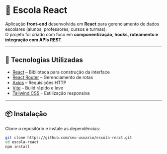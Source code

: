 # 📘 Escola React

Aplicação **front-end** desenvolvida em **React** para gerenciamento de dados escolares (alunos, professores, cursos e turmas).  
O projeto foi criado com foco em **componentização, hooks, roteamento e integração com APIs REST**.

---

## 🚀 Tecnologias Utilizadas

- [React](https://react.dev/) – Biblioteca para construção da interface  
- [React Router](https://reactrouter.com/) – Gerenciamento de rotas  
- [Axios](https://axios-http.com/) – Requisições HTTP  
- [Vite](https://vitejs.dev/) – Build rápido e leve  
- [Tailwind CSS](https://tailwindcss.com/) – Estilização responsiva  

---

## 📦 Instalação

Clone o repositório e instale as dependências:

```bash
git clone https://github.com/seu-usuario/escola-react.git
cd escola-react
npm install
